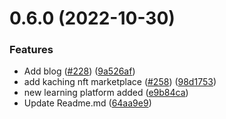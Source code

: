 # 0.6.0 (2022-10-30)


### Features

* Add blog ([#228](https://github.com/Panquesito7/free-Web3-resources/issues/228)) ([9a526af](https://github.com/Panquesito7/free-Web3-resources/commit/9a526af5024be7c60aa04803151c05d3ae720c67))
* add kaching nft marketplace ([#258](https://github.com/Panquesito7/free-Web3-resources/issues/258)) ([98d1753](https://github.com/Panquesito7/free-Web3-resources/commit/98d1753019e0cfbdd2176ad957192520a36926c8))
* new learning platform added ([e9b84ca](https://github.com/Panquesito7/free-Web3-resources/commit/e9b84ca97bdb932b265d121c533884e3ee7bb1f3))
* Update Readme.md ([64aa9e9](https://github.com/Panquesito7/free-Web3-resources/commit/64aa9e93180038a90435ee1ef034fb822ec51ee4))



